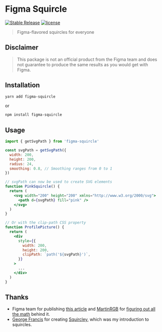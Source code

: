 # Figma Squircle

[![Stable Release](https://img.shields.io/npm/v/figma-squircle)](https://npm.im/figma-squircle) [![license](https://badgen.now.sh/badge/license/MIT)](./LICENSE)

> Figma-flavored squircles for everyone

## Disclaimer
> This package is not an official product from the Figma team and does not guarantee to produce the same results as you would get with Figma.

## Installation

```sh
yarn add figma-squircle
```

or

```sh
npm install figma-squircle
```

## Usage

```jsx
import { getSvgPath } from 'figma-squircle'

const svgPath = getSvgPath({
  width: 200,
  height: 200,
  radius: 24,
  smoothing: 0.8, // Smoothing ranges from 0 to 1
})

// svgPath can now be used to create SVG elements
function PinkSquircle() {
  return (
    <svg width="200" height="200" xmlns="http://www.w3.org/2000/svg">
      <path d={svgPath} fill="pink" />
    </svg>
  )
}

// Or with the clip-path CSS property
function ProfilePicture() {
  return (
    <div
      style={{
        width: 200,
        height: 200,
        clipPath: `path('${svgPath}')`,
      }}
    >
      ...
    </div>
  )
}
```

## Thanks

- Figma team for publishing [this article](https://www.figma.com/blog/desperately-seeking-squircles/) and [MartinRGB](https://github.com/MartinRGB) for [figuring out all the math](https://github.com/MartinRGB/Figma_Squircles_Approximation) behind it.
- [George Francis](https://github.com/georgedoescode) for creating [Squircley](https://squircley.app/), which was my introduction to squircles.
